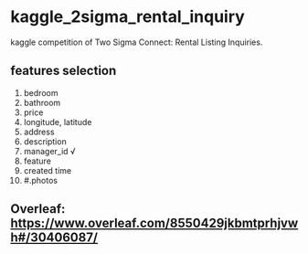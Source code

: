 # kaggle_2sigma_rental_inquiry
kaggle competition of Two Sigma Connect: Rental Listing Inquiries. 

## features selection
1. bedroom
2. bathroom
3. price
4. longitude, latitude
5. address
6. description
7. manager_id √ 
8. feature
9. created time
10. \#.photos

## Overleaf: https://www.overleaf.com/8550429jkbmtprhjvwh#/30406087/
